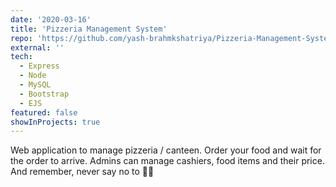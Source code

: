```yaml
---
date: '2020-03-16'
title: 'Pizzeria Management System'
repo: 'https://github.com/yash-brahmkshatriya/Pizzeria-Management-System/'
external: ''
tech:
  - Express
  - Node
  - MySQL
  - Bootstrap
  - EJS
featured: false
showInProjects: true
---
```


Web application to manage pizzeria / canteen. Order your food and wait for the order to arrive. Admins can manage cashiers, food items and their price.
And remember, never say no to 🍕😋
